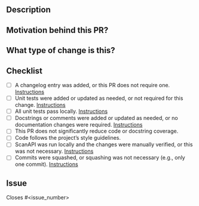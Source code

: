 ## Description
<!--- Describe your changes -->

## Motivation behind this PR?
<!--- Why is the change required? Does it fix an existing issue, please link the issue. -->

## What type of change is this?
<!--- Bug Fix or Feature or Breaking Change i.e fix or feature that would cause existing functionality to not work as expected -->

## Checklist
<!-- Please evaluate each item and mark all checkboxes. -->

- [ ] A changelog entry was added, or this PR does not require one. [Instructions](https://github.com/scanapi/scanapi/wiki/Changelog)
- [ ] Unit tests were added or updated as needed, or not required for this change. [Instructions](https://github.com/scanapi/scanapi/wiki/Writing-Tests)
- [ ] All unit tests pass locally. [Instructions](https://github.com/scanapi/scanapi/wiki/Run-ScanAPI-Locally#tests)
- [ ] Docstrings or comments were added or updated as needed, or no documentation changes were required. [Instructions](https://github.com/scanapi/scanapi/wiki/First-Pull-Request#7-make-your-changes)
- [ ] This PR does not significantly reduce code or docstring coverage.
- [ ] Code follows the project’s style guidelines.
- [ ] ScanAPI was run locally and the changes were manually verified, or this was not necessary. [Instructions](https://github.com/scanapi/scanapi/wiki/Run-ScanAPI-Locally)
- [ ] Commits were squashed, or squashing was not necessary (e.g., only one commit). [Instructions](https://github.com/scanapi/scanapi/wiki/Squashing-Commits)

## Issue
<!--- All PRs must have a related issue. This way we can ensure that no one loses time working in something that does not needed to be done. -->
Closes #<issue_number>
